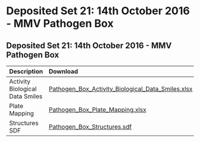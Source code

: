 # Deposited Set 21: 14th October 2016 - MMV Pathogen Box

## Deposited Set 21: 14th October 2016 - MMV Pathogen Box

| Description | Download |
| :--- | :--- |
| Activity Biological Data Smiles | [Pathogen\_Box\_Activity\_Biological\_Data\_Smiles.xlsx](https://ftp.ebi.ac.uk/pub/databases/chembl/ChEMBLNTD/set21_MMV/Pathogen_Box_Activity_Biological_Data_Smiles.xlsx) |
| Plate Mapping | [Pathogen\_Box\_Plate\_Mapping.xlsx](https://ftp.ebi.ac.uk/pub/databases/chembl/ChEMBLNTD/set21_MMV/Pathogen_Box_Plate_Mapping.xlsx) |
| Structures SDF | [Pathogen\_Box\_Structures.sdf](https://ftp.ebi.ac.uk/pub/databases/chembl/ChEMBLNTD/set21_MMV/Pathogen_Box_Structures.sdf) |



